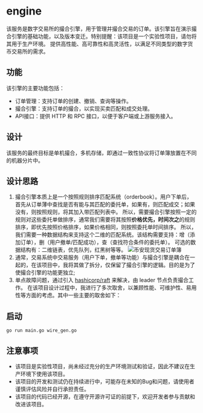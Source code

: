 # engine
该服务是数字交易所的撮合引擎，用于管理并撮合交易的订单。该引擎旨在演示撮合引擎的基础功能，以及版本变迁。特别提醒：该项目是一个实验性项目，请勿将其用于生产环境。
提供高性能、高可靠性和高灵活性，以满足不同类型的数字货币交易所的需求。

## 功能
该引擎的主要功能包括：
* 订单管理：支持订单的创建、撤销、查询等操作。
* 撮合引擎：支持订单的撮合，以实现买卖匹配和成交处理。
* API接口：提供 HTTP 和 RPC 接口，以便于客户端或上游服务接入。

## 设计
该服务的最终目标是单机撮合，多机存储，即通过一致性协议将订单簿放置在不同的机器分片中。

## 设计思路
1. 撮合引擎本质上是一个按照规则排序匹配系统（orderbook）。用户下单后，首先从订单薄中查找是否有能与其匹配的委托单，如果有，则匹配成交；如果没有，则按照规则，将其加入带匹配列表中。
   所以，需要撮合引擎按照一定的规则对这些委托单做排序，通常我们需要将其按照**价格优先，时间次之**的规则排序，即优先按照价格排序，如果价格相同，则按照委托单时间排序。
   所以，我们需要一种数据结构来支持这个二维的匹配系统。该结构需要支持：增（添加订单），删（用户撤单/匹配成功），查（查找符合条件的委托单）。
   可选的数据结构有：二维链表，优先队列，红黑树等等。
   ![币安现货交易订单簿](assets/images/binance_spot_orderbook.png)
2. 通常，交易系统中交易服务（用户下单，撤单等功能）与撮合引擎是耦合在一起的，在该项目中，我将其做了拆分，仅保留了撮合引擎的逻辑。目的是为了使撮合引擎的功能更独立;
3. 单点故障问题，通过引入 [hashicorp/raft](https://github.com/hashicorp/raft) 来解决，由 leader 节点负责撮合工作。
   在该项目设计过程中，我进行了多次取舍，以兼顾性能、可维护性、易用性等方面的考虑。其中一些主要的取舍如下：

## 启动
```
go run main.go wire_gen.go
```

## 注意事项
* 该项目是实验性项目，尚未经过充分的生产环境测试和验证，因此不建议在生产环境下使用该项目。
* 该项目的开发和测试仍在持续进行中，可能存在未知的Bug和问题，请使用者谨慎评估风险并自行承担责任。
* 该项目的代码已经开源，在遵守开源许可证的前提下，欢迎开发者参与贡献和改进该项目。
